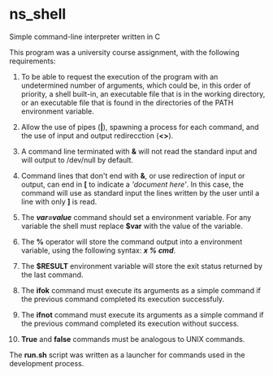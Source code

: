 # ns_shell
Simple command-line interpreter written in C

This program was a university course assignment, with the following requirements:

1) To be able to request the execution of the program with an undetermined number of arguments, which could be, in this order of priority, a shell built-in, an executable file that is in the working directory, or an executable file that is found in the directories of the PATH environment variable.

2) Allow the use of pipes (**|**), spawning a process for each command, and the use of input and output redirecction (**<>**).

3) A command line terminated with **&** will not read the standard input and will output to /dev/null by default.

4) Command lines that don't end with **&**, or use redirection of input or output, can end in **\[** to indicate a *'document here'*. In this case, the command will use as standard input the lines written by the user until a line with only **\]** is read.

5) The ***var=value*** command should set a environment variable. For any variable the shell must replace **$var** with the value of the variable.

6) The **%** operator will store the command output into a environment variable, using the following syntax: ***x % cmd***.

7) The **$RESULT** environment variable will store the exit status returned by the last command.

8) The **ifok** command must execute its arguments as a simple command if the previous command completed its execution successfuly.

9) The **ifnot** command must execute its arguments as a simple command if the previous command completed its execution without success.

10) **True** and **false** commands must be analogous to UNIX commands.

The **run.sh** script was written as a launcher for commands used in the development process.
